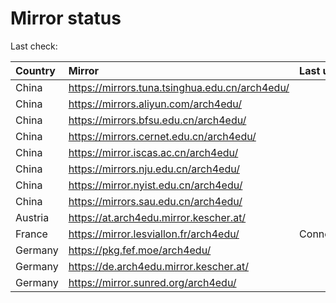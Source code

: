 <script src="./time.js"></script>
# Mirror status
Last check: <script type="text/javascript">localize(1715653776.923212);</script>

|Country|Mirror|Last update|
|:------|:-----|:----------|
|China|https://mirrors.tuna.tsinghua.edu.cn/arch4edu/|<script type="text/javascript">localize(1715625030);</script>|
|China|https://mirrors.aliyun.com/arch4edu/|<script type="text/javascript">localize(1715625030);</script>|
|China|https://mirrors.bfsu.edu.cn/arch4edu/|<script type="text/javascript">localize(1715625030);</script>|
|China|https://mirrors.cernet.edu.cn/arch4edu/|<script type="text/javascript">localize(1715625030);</script>|
|China|https://mirror.iscas.ac.cn/arch4edu/|<script type="text/javascript">localize(1715625030);</script>|
|China|https://mirrors.nju.edu.cn/arch4edu/|<script type="text/javascript">localize(1715538790);</script>|
|China|https://mirror.nyist.edu.cn/arch4edu/|<script type="text/javascript">localize(1715625030);</script>|
|China|https://mirrors.sau.edu.cn/arch4edu/|<script type="text/javascript">localize(1715625030);</script>|
|Austria|https://at.arch4edu.mirror.kescher.at/|<script type="text/javascript">localize(1715625030);</script>|
|France|https://mirror.lesviallon.fr/arch4edu/|ConnectTimeout|
|Germany|https://pkg.fef.moe/arch4edu/|<script type="text/javascript">localize(1715625030);</script>|
|Germany|https://de.arch4edu.mirror.kescher.at/|<script type="text/javascript">localize(1715625030);</script>|
|Germany|https://mirror.sunred.org/arch4edu/|<script type="text/javascript">localize(1715625030);</script>|

<script src="./tablefilter/tablefilter.js"></script>
<script src="./table.js"></script>